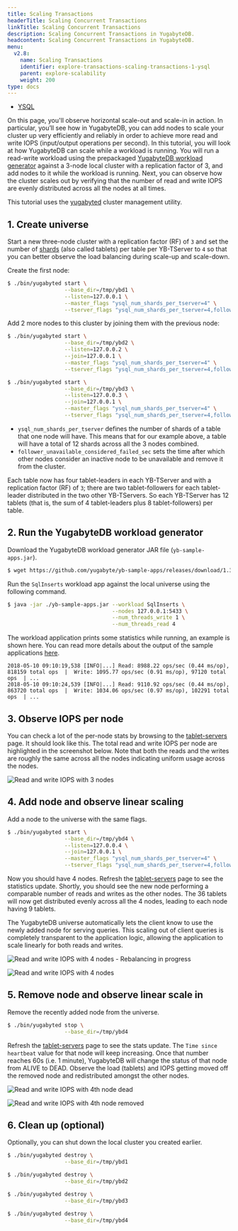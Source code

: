 ```yaml
---
title: Scaling Transactions
headerTitle: Scaling Concurrent Transactions
linkTitle: Scaling Concurrent Transactions
description: Scaling Concurrent Transactions in YugabyteDB.
headcontent: Scaling Concurrent Transactions in YugabyteDB.
menu:
  v2.8:
    name: Scaling Transactions
    identifier: explore-transactions-scaling-transactions-1-ysql
    parent: explore-scalability
    weight: 200
type: docs
---
```


<ul class="nav nav-tabs-alt nav-tabs-yb">

  <li >
    <a href="/preview/explore/linear-scalability/scaling-transactions/" class="nav-link active">
      <i class="icon-postgres" aria-hidden="true"></i>
      YSQL
    </a>
  </li>
<!--
  <li >
    <a href="/preview/explore/linear-scalability/scaling-transactions-ycql/" class="nav-link">
      <i class="icon-cassandra" aria-hidden="true"></i>
      YCQL
    </a>
  </li>
-->
</ul>

On this page, you'll observe horizontal scale-out and scale-in in action. In particular, you’ll see how in YugabyteDB, you can add nodes to scale your cluster up very efficiently and reliably in order to achieve more read and write IOPS (input/output operations per second). In this tutorial, you will look at how YugabyteDB can scale while a workload is running. You will run a read-write workload using the prepackaged [YugabyteDB workload generator](https://github.com/yugabyte/yb-sample-apps) against a 3-node local cluster with a replication factor of 3, and add nodes to it while the workload is running. Next, you can observe how the cluster scales out by verifying that the number of read and write IOPS are evenly distributed across all the nodes at all times.

This tutorial uses the [yugabyted](../../../reference/configuration/yugabyted) cluster management utility.

## 1. Create universe

Start a new three-node cluster with a replication factor (RF) of `3` and set the number of [shards](../../../architecture/docdb-sharding/sharding/) (also called tablets) per table per YB-TServer to `4` so that you can better observe the load balancing during scale-up and scale-down. <br />

Create the first node:

```sh
$ ./bin/yugabyted start \
                  --base_dir=/tmp/ybd1 \
                  --listen=127.0.0.1 \
                  --master_flags "ysql_num_shards_per_tserver=4" \
                  --tserver_flags "ysql_num_shards_per_tserver=4,follower_unavailable_considered_failed_sec=30"
```

Add 2 more nodes to this cluster by joining them with the previous node:

```sh
$ ./bin/yugabyted start \
                  --base_dir=/tmp/ybd2 \
                  --listen=127.0.0.2 \
                  --join=127.0.0.1 \
                  --master_flags "ysql_num_shards_per_tserver=4" \
                  --tserver_flags "ysql_num_shards_per_tserver=4,follower_unavailable_considered_failed_sec=30"
```

```sh
$ ./bin/yugabyted start \
                  --base_dir=/tmp/ybd3 \
                  --listen=127.0.0.3 \
                  --join=127.0.0.1 \
                  --master_flags "ysql_num_shards_per_tserver=4" \
                  --tserver_flags "ysql_num_shards_per_tserver=4,follower_unavailable_considered_failed_sec=30"
```

* `ysql_num_shards_per_tserver` defines the number of shards of a table that one node will have. This means that for our example above, a table will have a total of 12 shards across all the 3 nodes combined.
* `follower_unavailable_considered_failed_sec` sets the time after which other nodes consider an inactive node to be unavailable and remove it from the cluster.

Each table now has four tablet-leaders in each YB-TServer and with a replication factor (RF) of `3`; there are two tablet-followers for each tablet-leader distributed in the two other YB-TServers. So each YB-TServer has 12 tablets (that is, the sum of 4 tablet-leaders plus 8 tablet-followers) per table.

## 2. Run the YugabyteDB workload generator

Download the YugabyteDB workload generator JAR file (`yb-sample-apps.jar`).

```sh
$ wget https://github.com/yugabyte/yb-sample-apps/releases/download/1.3.9/yb-sample-apps.jar?raw=true -O yb-sample-apps.jar
```

Run the `SqlInserts` workload app against the local universe using the following command.

```sh
$ java -jar ./yb-sample-apps.jar --workload SqlInserts \
                                 --nodes 127.0.0.1:5433 \
                                 --num_threads_write 1 \
                                 --num_threads_read 4
```

The workload application prints some statistics while running, an example is shown here. You can read more details about the output of the sample applications [here](https://github.com/yugabyte/yb-sample-apps).

```output
2018-05-10 09:10:19,538 [INFO|...] Read: 8988.22 ops/sec (0.44 ms/op), 818159 total ops  |  Write: 1095.77 ops/sec (0.91 ms/op), 97120 total ops  | ...
2018-05-10 09:10:24,539 [INFO|...] Read: 9110.92 ops/sec (0.44 ms/op), 863720 total ops  |  Write: 1034.06 ops/sec (0.97 ms/op), 102291 total ops  | ...
```

## 3. Observe IOPS per node

You can check a lot of the per-node stats by browsing to the <a href='http://127.0.0.1:7000/tablet-servers' target="_blank">tablet-servers</a> page. It should look like this. The total read and write IOPS per node are highlighted in the screenshot below. Note that both the reads and the writes are roughly the same across all the nodes indicating uniform usage across the nodes.

![Read and write IOPS with 3 nodes](/images/ce/transactions_observe.png)

## 4. Add node and observe linear scaling

Add a node to the universe with the same flags.

```sh
$ ./bin/yugabyted start \
                  --base_dir=/tmp/ybd4 \
                  --listen=127.0.0.4 \
                  --join=127.0.0.1 \
                  --master_flags "ysql_num_shards_per_tserver=4" \
                  --tserver_flags "ysql_num_shards_per_tserver=4,follower_unavailable_considered_failed_sec=30"
```

Now you should have 4 nodes. Refresh the <a href='http://127.0.0.1:7000/tablet-servers' target="_blank">tablet-servers</a> page to see the statistics update. Shortly, you should see the new node performing a comparable number of reads and writes as the other nodes. The 36 tablets will now get distributed evenly across all the 4 nodes, leading to each node having 9 tablets.

The YugabyteDB universe automatically lets the client know to use the newly added node for serving queries. This scaling out of client queries is completely transparent to the application logic, allowing the application to scale linearly for both reads and writes.

![Read and write IOPS with 4 nodes - Rebalancing in progress](/images/ce/transactions_newnode_adding_observe.png)

![Read and write IOPS with 4 nodes](/images/ce/transactions_newnode_added_observe.png)

## 5. Remove node and observe linear scale in

Remove the recently added node from the universe.

```sh
$ ./bin/yugabyted stop \
                  --base_dir=/tmp/ybd4
```

Refresh the <a href='http://127.0.0.1:7000/tablet-servers' target="_blank">tablet-servers</a> page to see the stats update. The `Time since heartbeat` value for that node will keep increasing. Once that number reaches 60s (i.e. 1 minute), YugabyteDB will change the status of that node from ALIVE to DEAD. Observe the load (tablets) and IOPS getting moved off the removed node and redistributed amongst the other nodes.

![Read and write IOPS with 4th node dead](/images/ce/transactions_deleting_observe.png)

![Read and write IOPS with 4th node removed](/images/ce/transactions_deleted_observe.png)

## 6. Clean up (optional)

Optionally, you can shut down the local cluster you created earlier.

```sh
$ ./bin/yugabyted destroy \
                  --base_dir=/tmp/ybd1
```

```sh
$ ./bin/yugabyted destroy \
                  --base_dir=/tmp/ybd2
```

```sh
$ ./bin/yugabyted destroy \
                  --base_dir=/tmp/ybd3
```

```sh
$ ./bin/yugabyted destroy \
                  --base_dir=/tmp/ybd4
```
